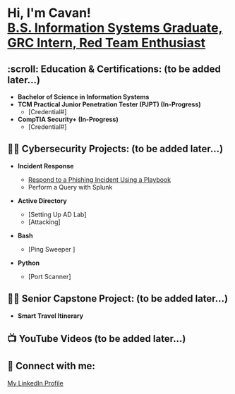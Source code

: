 <h1>Hi, I'm Cavan! <br/> <a href="https://www.linkedin.com/in/cavan-fowler59/">B.S. Information Systems Graduate, GRC Intern, Red Team Enthusiast</a></h1>

<h2>:scroll: Education & Certifications: (to be added later...)</h2>

- <b>Bachelor of Science in Information Systems</b>
- <b>TCM Practical Junior Penetration Tester (PJPT) (In-Progress)</b>
  - [Credential#]
- <b>CompTIA Security+ (In-Progress)</b>
  - [Credential#]

<h2>👨‍💻 Cybersecurity Projects: (to be added later...)</h2>

- <b>Incident Response</b>
  - <a href="https://medium.com/@cavan.fowler/respond-to-phishing-incident-using-playbook-c054b6f8dff">Respond to a Phishing Incident Using a Playbook</a>
  - Perform a Query with Splunk

- <b>Active Directory</b>
  - [Setting Up AD Lab]
  - [Attacking]

- <b>Bash</b>
  - [Ping Sweeper ]
    
- <b>Python</b>
  - [Port Scanner]

<h2>👨‍💻 Senior Capstone Project: (to be added later...)</h2>

- <b>Smart Travel Itinerary</b>

<h2>📺 YouTube Videos (to be added later...)</h2>

<h2> 🤳 Connect with me:</h2>

<a href="https://www.linkedin.com/in/cavan-fowler59/">My LinkedIn Profile</a>
